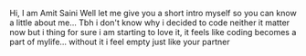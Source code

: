 Hi, I am Amit Saini
    Well let me give you a short intro myself so you can know a little about me...
       Tbh i don't know why i decided to code neither it matter now but i thing for sure i am starting to love it,
       it feels like coding becomes a part of mylife... without it i feel empty just like your partner 
<!---
amit-saini2006/amit-saini2006 is a ✨ special ✨ repository because its `README.md` (this file) appears on your GitHub profile.
You can click the Preview link to take a look at your changes.
--->
